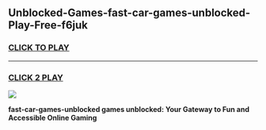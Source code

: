 
## Unblocked-Games-fast-car-games-unblocked-Play-Free-f6juk
<h3>
<a href="https://premium76.site?title=fast-car-games-unblocked&ref=18A1">CLICK TO PLAY</a></h3>
<hr>

<h3>
<a href="https://premium76.site?title=fast-car-games-unblocked&ref=18A1">CLICK 2 PLAY</a>
  
</h3>

<a href="https://premium76.site?title=fast-car-games-unblocked&ref=18A1"><img src="https://clearcache.store/games.png"></a>


**fast-car-games-unblocked games unblocked: Your Gateway to Fun and Accessible Online Gaming**
